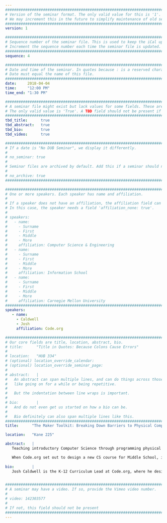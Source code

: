 ```yaml
---
################################################################################
# Version of the seminar format. The only valid value for this is '1'. 
# We may increment this in the future to simplify maintenance of old seminars.
################################################################################
version: 1

################################################################################
# Sequence number of the seminar file. This is used to keep the iCal up to date.
# Increment the sequence number each time the seminar file is updated.
################################################################################
sequence: 4

################################################################################
# Date and time of the seminar. In quotes because : is a reserved character.
# Date must equal the name of this file.
################################################################################
date:     2018-04-04
time:     "12:00 PM"
time_end: "1:30 PM"

################################################################################
# A seminar file might exist but lack values for some fields. These are 'TBD'. 
# The only valid value is 'True'. A TBD field should not be present if 'False'.
################################################################################
tbd_title:      true
tbd_abstract:   true
tbd_bio:        true
tbd_video:      true

################################################################################
# If a date is "No DUB Seminar", we display it differently.
#
# no_seminar: true
#
# Seminar files are archived by default. Add this if a seminar should not be.
#
# no_archive: true
################################################################################

################################################################################
# One or more speakers. Each speaker has name and affiliation.
#
# If a speaker does not have an affiliation, the affiliation field can be removed.
# In this case, the speaker needs a field 'affiliation_none: true'.
#
# speakers:
#   - name: 
#     - Surname
#     - First
#     - Middle
#     - More
#     affiliation: Computer Science & Engineering 
#   - name: 
#     - Surname
#     - First
#     - Middle
#     - More
#     affiliation: Information School 
#   - name: 
#     - Surname
#     - First
#     - Middle
#     - More
#     affiliation: Carnegie Mellon University 
################################################################################
speakers:
   - name: 
     - Caldwell
     - Josh
     affiliation: Code.org

################################################################################
# Our core fields are title, location, abstract, bio.
# title:      "Title in Quotes: Because Colons Cause Errors"
# 
# location:   "HUB 334"
# (optional) location_override_calendar:
# (optional) location_override_seminar_page:
#
# abstract:   |
#   An abstract can span multiple lines, and can do things across those lines,
#   like going on for a while or being repetitive.
#
#   But the indentation between line wraps is important.
#
# bio:        |
#   And do not even get us started on how a bio can be.
#
#   Bio definitely can also span multiple lines like this.
################################################################################
title:      "The Maker Toolkit: Breaking Down Barriers to Physical Computing"

location:   "Kane 225"

abstract:   |
   Teaching introductory Computer Science through programming physical hardware, such as the Arduino, can be a powerful way to engage students by making intangible and abstract code something you can touch and feel. For many students, maybe even most, a simple blinking light is a far more real first success than the traditional "Hello, world." Despite the demonstrated power of physical computing, it's traditionally been too percieved as too difficult for many CS teachers to bring into their classroom, especially those new to the discipline.

   When Code.org set out to design a new CS course for Middle School, it was important for me to find a way to bring the power of physical to the teachers and students within our reach. Writing a CS curriculum that operates at a national scale, particularly one with a focus on new-to-CS teachers, brings with it many design challenges and constraints. Adding hardware to the course only compounded those challenges. In this talk I'll give an overview of how we approached designing a tool to remove barriers to entry, both for teachers and students. We're still observing how these design choices are landing in classrooms, but the early reports and overwhelmingly validating the choices we've made, while illuminating lots of potential improvements to be made down the road
  
bio:        |
   Josh Caldwell is the K-12 Curriculum Lead at Code.org, where he designs Computer Science curriculum and helps to develop new CS teachers across the country. In addition to writing currciulum across the K-12 pathway, Josh works to indentify the unique needs of CS students at different grade levels in order to better guide both the curriculum instructional tools at Code.org so that they provide a more unified and seamless experience for teachers and students at all grade levels. Prior to Code.org, Josh taught Junior High English, Computer Science, and Robotics in the Seattle suburbs. His also the author of the upcoming book Creative Coding: Lessons and Strategies to Integrate Computer Science Across the 6-8 Curriculum.


################################################################################
# A seminar may have a video. If so, provide the Vimeo video number.
#
# video: 142303577
#
# If not, this field should not be present 
################################################################################
---
```

